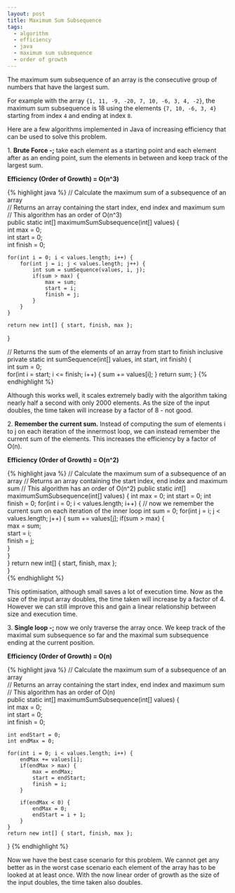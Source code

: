 ```yaml
---
layout: post
title: Maximum Sum Subsequence
tags:
  - algorithm
  - efficiency
  - java
  - maximum sum subsequence
  - order of growth
---
```

The maximum sum subsequence of an array is the consecutive group of numbers that have the largest sum.

For example with the array `{1, 11, -9, -20, 7, 10, -6, 3, 4, -2}`, the maximum sum subsequence is 18 using the elements `{7, 10, -6, 3, 4}` starting from index `4` and ending at index `8`.

Here are a few algorithms implemented in Java of increasing efficiency that can be used to solve this problem.

1\. **Brute Force -;** take each element as a starting point and each element after as an ending point, sum the elements in between and keep track of the largest sum.

**Efficiency (Order of Growth) = O(n^3)**

{% highlight java %} 
// Calculate the maximum sum of a subsequence of an array  
// Returns an array containing the start index, end index and maximum sum  
// This algorithm has an order of O(n^3)  
public static int[] maximumSumSubsequence(int[] values) {  
	int max = 0;  
	int start = 0;  
	int finish = 0;

	for(int i = 0; i < values.length; i++) { 
		for(int j = i; j < values.length; j++) { 
			int sum = sumSequence(values, i, j); 
			if(sum > max) {  
				max = sum;
				start = i;  
				finish = j;  
			}  
		}  
	}

	return new int[] { start, finish, max };  
}

// Returns the sum of the elements of an array from start to finish inclusive  
private static int sumSequence(int[] values, int start, int finish) {  
	int sum = 0;  
	for(int i = start; i <= finish; i++) { 
		sum += values[i]; 
	} 
	return sum; 
}
{% endhighlight %} 

Although this works well, it scales extremely badly with the algorithm taking nearly half a second with only 2000 elements. As the size of the input doubles, the time taken will increase by a factor of 8 - not good. 

2\. **Remember the current sum.** Instead of computing the sum of elements i to j on each iteration of the innermost loop, we can instead remember the current sum of the elements. This increases the efficiency by a factor of O(n). 

**Efficiency (Order of Growth) = O(n^2)**

{% highlight java %}
// Calculate the maximum sum of a subsequence of an array 
// Returns an array containing the start index, end index and maximum sum 
// This algorithm has an order of O(n^2) 
public static int[] maximumSumSubsequence(int[] values) { 
	int max = 0; 
	int start = 0; 
	int finish = 0; 
	for(int i = 0; i < values.length; i++) { 
		// now we remember the current sum on each iteration of the inner loop 
		int sum = 0; 
		for(int j = i; j < values.length; j++) { 
			sum += values[j]; 
			if(sum > max) {  
				max = sum;  
				start = i;  
				finish = j;  
			}  
		}  
	}
	return new int[] { start, finish, max };  
}  
{% endhighlight %}

This optimisation, although small saves a lot of execution time. Now as the size of the input array doubles, the time taken will increase by a factor of 4. However we can still improve this and gain a linear relationship between size and execution time.

3\. **Single loop -;** now we only traverse the array once. We keep track of the maximal sum subsequence so far and the maximal sum subsequence ending at the current position.

**Efficiency (Order of Growth) = O(n)**

{% highlight java %} 
// Calculate the maximum sum of a subsequence of an array  
// Returns an array containing the start index, end index and maximum sum  
// This algorithm has an order of O(n)  
public static int[] maximumSumSubsequence(int[] values) {  
	int max = 0;  
	int start = 0;  
	int finish = 0;

	int endStart = 0;  
	int endMax = 0;

	for(int i = 0; i < values.length; i++) { 
		endMax += values[i]; 
		if(endMax > max) {  
			max = endMax;  
			start = endStart;  
			finish = i;  
		}

		if(endMax < 0) { 
			endMax = 0; 
			endStart = i + 1;
		} 
	} 
	return new int[] { start, finish, max };
}
{% endhighlight %}

Now we have the best case scenario for this problem. We cannot get any better as in the worst case scenario each element of the array has to be looked at at least once. With the now linear order of growth as the size of the input doubles, the time taken also doubles.
